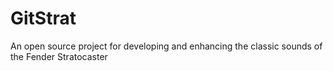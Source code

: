 # GitStrat
An open source project for developing and enhancing the classic sounds of the Fender Stratocaster
